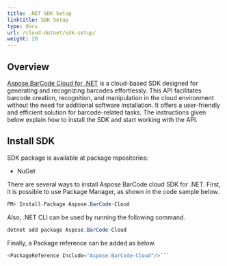 ```yaml
---
title: .NET SDK Setup
linktitle: SDK Setup
type: docs
url: /cloud-dotnet/sdk-setup/
weight: 20
---
```


## **Overview**
[Aspose.BarCode Cloud for .NET](https://products.aspose.cloud/barcode/net/) is a cloud-based SDK designed for generating and recognizing barcodes effortlessly. This API facilitates barcode creation, recognition, and manipulation in the cloud environment without the need for additional software installation. It offers a user-friendly and efficient solution for barcode-related tasks. The instructions given below explain how to install the SDK and start working with the API.

## **Install SDK**

SDK package is available at package repositories:

- NuGet

There are several ways to install Aspose BarCode cloud SDK for .NET. First, it is possible to use Package Manager, as shown in the code sample below.

```csharp
PM> Install-Package Aspose.BarCode-Cloud 
```

Also, .NET CLI can be used by running the following command.

```csharp
dotnet add package Aspose.BarCode-Cloud
```

Finally, a Package reference can be added as below.

```csharp
<PackageReference Include="Aspose.BarCode-Cloud"/>```
